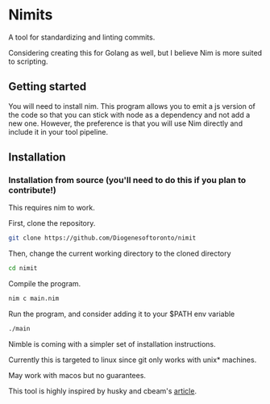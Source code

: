# Nimits

A tool for standardizing and linting commits.

Considering creating this for Golang as well, but I believe Nim is more suited to scripting.

## Getting started

You will need to install nim. This program allows you to emit
a js version of the code so that you can stick with node as a dependency and not add a new one. However, the preference is that you will use Nim directly and include it in your tool pipeline.

## Installation

### Installation from source (you'll need to do this if you plan to contribute!)
This requires nim to work.

First, clone the repository. 

```sh
git clone https://github.com/Diogenesoftoronto/nimit
```

Then, change the current working directory to the cloned directory
```sh
cd nimit
```

Compile the program.

```sh
nim c main.nim
```

Run the program, and consider adding it to your $PATH env variable

```sh
./main
```

Nimble is coming with a simpler set of installation instructions.

Currently this is targeted to linux since git only works with unix* machines. 

May work with macos but no guarantees.


This tool is highly inspired by husky and cbeam's [article](https://cbea.ms/git-commit/).
